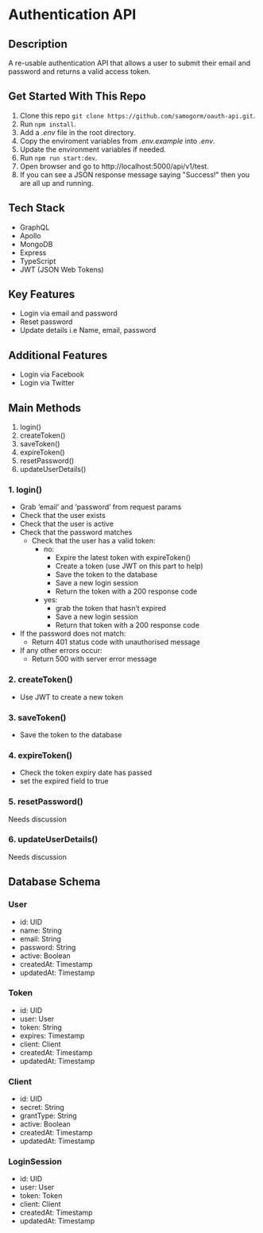 # Authentication API

## Description
A re-usable authentication API that allows a user to submit their email and password and returns  a valid access token.

## Get Started With This Repo

1. Clone this repo `git clone https://github.com/samogorm/oauth-api.git`.
2. Run `npm install`.
3. Add a *.env* file in the root directory. 
4. Copy the enviroment variables from *.env.example* into *.env*.
5. Update the environment variables if needed.
6. Run `npm run start:dev`.
7. Open browser and go to http://localhost:5000/api/v1/test.
8. If you can see a JSON response message saying "Success!" then you are all up and running.

## Tech Stack
* GraphQL
* Apollo
* MongoDB
* Express
* TypeScript
* JWT (JSON Web Tokens)

## Key Features
* Login via email and password
* Reset password
* Update details i.e Name, email, password

## Additional Features
* Login via Facebook
* Login via Twitter

## Main Methods
1. login()
2. createToken()
3. saveToken()
4. expireToken()
5. resetPassword()
6. updateUserDetails()

### 1. login()
* Grab ‘email’ and ‘password’ from request params
* Check that the user exists
* Check that the user is active
* Check that the password matches
	* Check that the user has a valid token:
		* no: 
			* Expire the latest token with expireToken()
			* Create a token (use JWT on this part to help)
			* Save the token to the database
			* Save a new login session
			* Return the token with a 200 response code
		* yes:
			* grab the token that hasn’t expired 
			* Save a new login session
			* Return that token with a 200 response code
* If the password does not match:
	* Return 401 status code with unauthorised message
* If any other errors occur:
	* Return 500 with server error message

### 2. createToken()
* Use JWT to create a new token

### 3. saveToken()
* Save the token to the database

### 4. expireToken()
* Check the token expiry date has passed
* set the expired field to true

### 5. resetPassword()
Needs discussion

### 6. updateUserDetails()
Needs discussion

## Database Schema
### User
* id: UID
* name: String
* email: String
* password: String
* active: Boolean
* createdAt: Timestamp
* updatedAt: Timestamp

### Token
* id: UID
* user: User
* token: String
* expires: Timestamp
* client: Client
* createdAt: Timestamp
* updatedAt: Timestamp

### Client
* id: UID
* secret: String
* grantType: String
* active: Boolean
* createdAt: Timestamp
* updatedAt: Timestamp

### LoginSession
* id: UID
* user: User
* token: Token
* client: Client
* createdAt: Timestamp
* updatedAt: Timestamp
